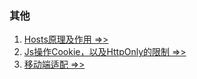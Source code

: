 ### 其他
1. [Hosts原理及作用 =>>](./Hosts.md)
2. [Js操作Cookie，以及HttpOnly的限制 =>>](./HttpOnly.md)
3. [移动端适配 =>>](./MobileAdaptation.md)